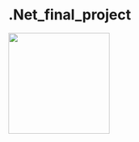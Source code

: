 # .Net_final_project

<img src="https://user-images.githubusercontent.com/107510454/209874139-153ff327-8175-4bd6-8c82-a477704e36f5.png" width="200">
